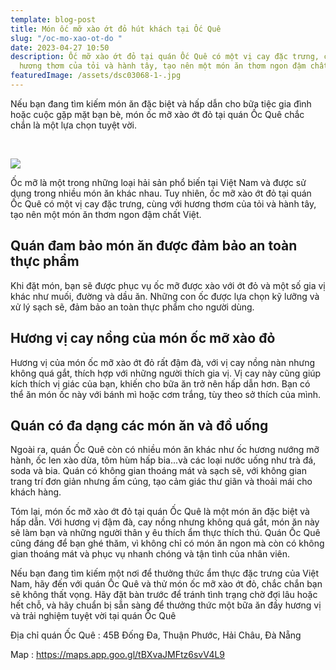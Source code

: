 ```yaml
---
template: blog-post
title: Món ốc mỡ xào ớt đỏ hút khách tại Ốc Quê
slug: "/oc-mo-xao-ot-do "
date: 2023-04-27 10:50
description: Ốc mỡ xào ớt đỏ tại quán Ốc Quê có một vị cay đặc trưng, cùng với
  hương thơm của tỏi và hành tây, tạo nên một món ăn thơm ngon đậm chất Việt.
featuredImage: /assets/dsc03068-1-.jpg
---
```

Nếu bạn đang tìm kiếm món ăn đặc biệt và hấp dẫn cho bữa tiệc gia đình hoặc cuộc gặp mặt bạn bè, món ốc mỡ xào ớt đỏ tại quán Ốc Quê chắc chắn là một lựa chọn tuyệt vời.

 

![](/assets/dsc03068-1-.jpg)

Ốc mỡ là một trong những loại hải sản phổ biến tại Việt Nam và được sử dụng trong nhiều món ăn khác nhau. Tuy nhiên, ốc mỡ xào ớt đỏ tại quán Ốc Quê có một vị cay đặc trưng, cùng với hương thơm của tỏi và hành tây, tạo nên một món ăn thơm ngon đậm chất Việt.

## Quán đam bảo món ăn được đảm bảo an toàn thực phẩm

Khi đặt món, bạn sẽ được phục vụ ốc mỡ được xào với ớt đỏ và một số gia vị khác như muối, đường và dầu ăn. Những con ốc được lựa chọn kỹ lưỡng và xử lý sạch sẽ, đảm bảo an toàn thực phẩm cho người dùng.

## Hương vị cay nồng của món ốc mỡ xào đỏ

Hương vị của món ốc mỡ xào ớt đỏ rất đậm đà, với vị cay nồng nàn nhưng không quá gắt, thích hợp với những người thích gia vị. Vị cay này cũng giúp kích thích vị giác của bạn, khiến cho bữa ăn trở nên hấp dẫn hơn. Bạn có thể ăn món ốc này với bánh mì hoặc cơm trắng, tùy theo sở thích của mình.

## Quán có đa dạng các món ăn và đồ uống

Ngoài ra, quán Ốc Quê còn có nhiều món ăn khác như ốc hương nướng mỡ hành, ốc len xào dừa, tôm hùm hấp bia...và các loại nước uống như trà đá, soda và bia. Quán có không gian thoáng mát và sạch sẽ, với không gian trang trí đơn giản nhưng ấm cúng, tạo cảm giác thư giãn và thoải mái cho khách hàng.

Tóm lại, món ốc mỡ xào ớt đỏ tại quán Ốc Quê là một món ăn đặc biệt và hấp dẫn. Với hương vị đậm đà, cay nồng nhưng không quá gắt, món ăn này sẽ làm bạn và những người thân y êu thích ẩm thực thích thú. Quán Ốc Quê cũng đáng để bạn ghé thăm, vì không chỉ có món ăn ngon mà còn có không gian thoáng mát và phục vụ nhanh chóng và tận tình của nhân viên.

Nếu bạn đang tìm kiếm một nơi để thưởng thức ẩm thực đặc trưng của Việt Nam, hãy đến với quán Ốc Quê và thử món ốc mỡ xào ớt đỏ, chắc chắn bạn sẽ không thất vọng. Hãy đặt bàn trước để tránh tình trạng chờ đợi lâu hoặc hết chỗ, và hãy chuẩn bị sẵn sàng để thưởng thức một bữa ăn đầy hương vị và trải nghiệm tuyệt vời tại quán Ốc Quê

Địa chỉ quán Ốc Quê : 45B Đống Đa, Thuận Phước, Hải Châu, Đà Nẵng

M﻿ap : <https://maps.app.goo.gl/tBXvaJMFtz6svV4L9>